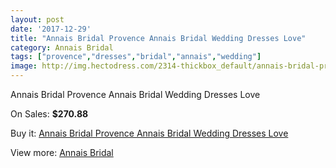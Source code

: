 ```yaml
---
layout: post
date: '2017-12-29'
title: "Annais Bridal Provence Annais Bridal Wedding Dresses Love"
category: Annais Bridal
tags: ["provence","dresses","bridal","annais","wedding"]
image: http://img.hectodress.com/2314-thickbox_default/annais-bridal-provence-annais-bridal-wedding-dresses-love.jpg
---
```

Annais Bridal Provence Annais Bridal Wedding Dresses Love

On Sales: **$270.88**
<a href="https://www.hectodress.com/annais-bridal/1379-annais-bridal-provence-annais-bridal-wedding-dresses-love.html"><amp-img layout="responsive" width="600" height="600" src="//img.hectodress.com/2314-thickbox_default/annais-bridal-provence-annais-bridal-wedding-dresses-love.jpg" alt="Annais Bridal Provence Annais Bridal Wedding Dresses Love 0" /></a>
<a href="https://www.hectodress.com/annais-bridal/1379-annais-bridal-provence-annais-bridal-wedding-dresses-love.html"><amp-img layout="responsive" width="600" height="600" src="//img.hectodress.com/2315-thickbox_default/annais-bridal-provence-annais-bridal-wedding-dresses-love.jpg" alt="Annais Bridal Provence Annais Bridal Wedding Dresses Love 1" /></a>

Buy it: [Annais Bridal Provence Annais Bridal Wedding Dresses Love](https://www.hectodress.com/annais-bridal/1379-annais-bridal-provence-annais-bridal-wedding-dresses-love.html "Annais Bridal Provence Annais Bridal Wedding Dresses Love")

View more: [Annais Bridal](https://www.hectodress.com/18-annais-bridal "Annais Bridal")